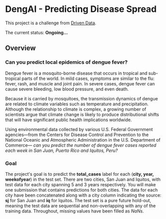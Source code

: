 # DengAI - Predicting Disease Spread

This project is a challenge from [Driven Data](https://www.drivendata.org/competitions/44/dengai-predicting-disease-spread/page/80/).

The current status: **Ongoing...**

## Overview

### Can you predict local epidemics of dengue fever?

Dengue fever is a mosquito-borne disease that occurs in tropical and sub-tropical parts of the world. In mild cases, symptoms are similar to the flu: fever, rash, and muscle and joint pain. In severe cases, dengue fever can cause severe bleeding, low blood pressure, and even death.

Because it is carried by mosquitoes, the transmission dynamics of dengue are related to climate variables such as temperature and precipitation. Although the relationship to climate is complex, a growing number of scientists argue that climate change is likely to produce distributional shifts that will have significant public health implications worldwide.

Using environmental data collected by various U.S. Federal Government agencies—from the Centers for Disease Control and Prevention to the National Oceanic and Atmospheric Administration in the U.S. Department of Commerce— *can you predict the number of dengue fever cases reported each week in San Juan, Puerto Rico and Iquitos, Peru?*

### Goal
The project's goal is to predict the **total_cases** label for each (**city, year, weekofyear**) in the test set. There are two cities, San Juan and Iquitos, with test data for each city spanning 5 and 3 years respectively. You will make one submission that contains predictions for both cities. The data for each city have been concatenated along with a city column indicating the source: **sj** for San Juan and **iq** for Iquitos. The test set is a pure future hold-out, meaning the test data are sequential and non-overlapping with any of the training data. Throughout, missing values have been filled as *NaNs*.
